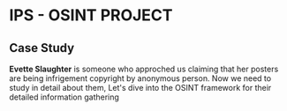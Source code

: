 # IPS - OSINT PROJECT 

## Case Study
**Evette Slaughter** is someone who approched us claiming that her posters are being infrigement copyright by anonymous person. Now we need to study in detail about them, Let's dive into the OSINT framework for their detailed information gathering
